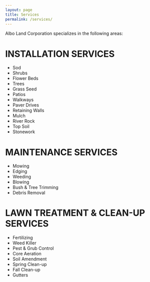```yaml
---
layout: page
title: Services
permalink: /services/
---
```


Albo Land Corporation specializes in the following areas:

# INSTALLATION SERVICES

- Sod
- Shrubs
- Flower Beds
- Trees
- Grass Seed
- Patios
- Walkways
- Paver Drives
- Retaining Walls
- Mulch
- River Rock
- Top Soil
- Stonework

# MAINTENANCE SERVICES

- Mowing
- Edging
- Weeding
- Blowing
- Bush & Tree Trimming
- Debris Removal

# LAWN TREATMENT & CLEAN-UP SERVICES

- Fertilizing
- Weed Killer
- Pest & Grub Control
- Core Aeration
- Soil Amendment
- Spring Clean-up
- Fall Clean-up
- Gutters
